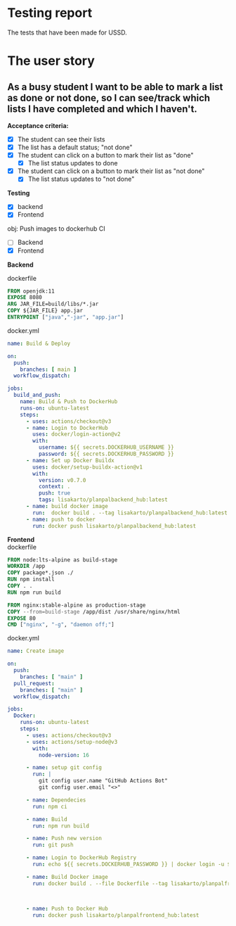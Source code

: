 # Testing report

The tests that have been made for USSD.


# The user story

## As a busy student I want to be able to mark a list as done or not done, so I can see/track which lists I have completed and which I haven't.

**Acceptance criteria:**
- [x] The student can see their lists
- [x] The list has a default status; "not done"
- [x] The student can click on a button to mark their list as "done"
	- [x] The list status updates to done
- [x] The student can click on a button to mark their list as "not done"
	- [x] The list status updates to "not done"

**Testing**
- [x] backend
- [x] Frontend 

obj: Push images to dockerhub CI

- [ ] Backend
- [x] Frontend

**Backend**

dockerfile
```dockerfile
FROM openjdk:11
EXPOSE 8080
ARG JAR_FILE=build/libs/*.jar
COPY ${JAR_FILE} app.jar
ENTRYPOINT ["java","-jar", "app.jar"]
```

docker.yml
```yml
name: Build & Deploy

on:
  push:
    branches: [ main ]
  workflow_dispatch:

jobs:
  build_and_push:
    name: Build & Push to DockerHub
    runs-on: ubuntu-latest
    steps:
      - uses: actions/checkout@v3
      - name: Login to DockerHub
        uses: docker/login-action@v2
        with:
          username: ${{ secrets.DOCKERHUB_USERNAME }}
          password: ${{ secrets.DOCKERHUB_PASSWORD }}
      - name: Set up Docker Buildx
        uses: docker/setup-buildx-action@v1
        with:
          version: v0.7.0
          context: .
          push: true
          tags: lisakarto/planpalbackend_hub:latest
      - name: build docker image
        run:  docker build . --tag lisakarto/planpalbackend_hub:latest
      - name: push to docker
        run: docker push lisakarto/planpalbackend_hub:latest
```

**Frontend**  
dockerfile
```dockerfile
FROM node:lts-alpine as build-stage
WORKDIR /app
COPY package*.json ./
RUN npm install
COPY . .
RUN npm run build

FROM nginx:stable-alpine as production-stage
COPY --from=build-stage /app/dist /usr/share/nginx/html
EXPOSE 80
CMD ["nginx", "-g", "daemon off;"]
```

docker.yml
```yml
name: Create image

on:
  push:
    branches: [ "main" ]
  pull_request:
    branches: [ "main" ]
  workflow_dispatch:

jobs:
  Docker:
    runs-on: ubuntu-latest
    steps:
      - uses: actions/checkout@v3
      - uses: actions/setup-node@v3
        with:
          node-version: 16

      - name: setup git config
        run: |
          git config user.name "GitHub Actions Bot"
          git config user.email "<>"

      - name: Dependecies
        run: npm ci

      - name: Build
        run: npm run build

      - name: Push new version
        run: git push

      - name: Login to DockerHub Registry
        run: echo ${{ secrets.DOCKERHUB_PASSWORD }} | docker login -u ${{ secrets.DOCKERHUB_USERNAME }} --password-stdin

      - name: Build Docker image
        run: docker build . --file Dockerfile --tag lisakarto/planpalfrontend_hub:latest



      - name: Push to Docker Hub
        run: docker push lisakarto/planpalfrontend_hub:latest

```